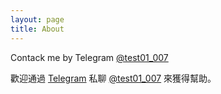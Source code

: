```yaml
---
layout: page 
title: About
---
```


Contack me by Telegram [@test01_007](https://t.me/test01_007)

歡迎通過 [Telegram](http://test007.gq/Telegram) 私聊 [@test01_007](https://t.me/test01_007) 來獲得幫助。